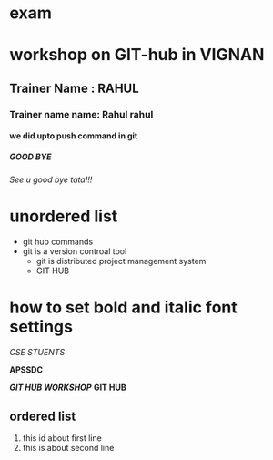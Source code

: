 # exam
# workshop on GIT-hub in VIGNAN
## Trainer Name : RAHUL
### Trainer name name: Rahul rahul
#### we did upto push command in git
##### GOOD BYE
###### See u good bye tata!!!


# unordered list
- git hub commands
- git is a version controal tool
  - git is distributed project management system 
  - GIT HUB 
# how to set bold and italic font settings
*CSE STUENTS*

**APSSDC**

***GIT HUB WORKSHOP***
 **GIT HUB**
## ordered list
1. this id about first line
2. this is about second line
